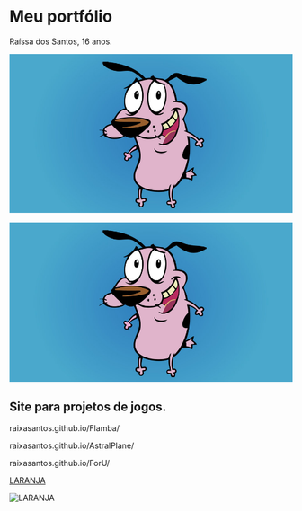 # Meu portfólio
Raíssa dos Santos, 16 anos.

![imagem1](coragem.jpg)

[![imagem1](coragem.jpg)](http://coragem.com.br)

## Site para projetos de jogos.

raixasantos.github.io/Flamba/

raixasantos.github.io/AstralPlane/

raixasantos.github.io/ForU/

[LARANJA](https://www.estudopratico.com.br/wp-content/uploads/2017/11/laranja-caixa-cor-alaranjado.jpg)

![LARANJA](https://www.estudopratico.com.br/wp-content/uploads/2017/11/laranja-caixa-cor-alaranjado.jpg)

